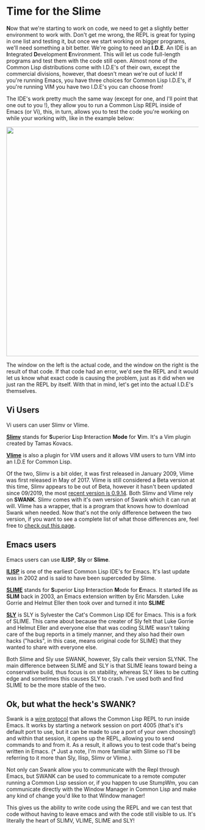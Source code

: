 # Time for the Slime

**N**ow that we're starting to work on code, we need to get a slightly better environment to work with. Don't get me wrong, the REPL is great for typing in 
one list and testing it, but once we start working on bigger programs, we'll need something a bit better. We're going to need an **I.D.E**. An IDE is an **I**ntegrated
**D**evelopment **E**nvironment. This will let us code full-length programs and test them with the code still open. Almost none of the Common Lisp distributions come 
with I.D.E's of their own, except the commercial divisions, however, that doesn't mean we're out of luck! If you're running Emacs, you have three choices for Common Lisp
I.D.E's, if you're running VIM you have two I.D.E's you can choose from!  

The IDE's work pretty much the same way (except for one, and I'll point that one out to you !), they allow you to run a Common Lisp REPL inside of Emacs (or Vi), this, 
in turn, allows you to test the code you're working on while your working with, like in the example below:


<a href="rel"><img src="https://raw.githubusercontent.com/cuichaox/visual-cells/master/demo/slime-screenshot.png" height="600" width="950"></a>


The window on the left is the actual code, and the window on the right is the result of that code. If that code had an error, we'd see the REPL and it would 
let us know what exact code is causing the problem, just as it did when we just ran the REPL by itself. With that in mind, let's get into the actual I.D.E's themselves.


## Vi Users

Vi users can user Slimv or Vlime.

**[Slimv](https://github.com/kovisoft/slimv)** stands for **S**uperior **L**isp **I**nteraction **Mode**  for **V**im. It's a Vim plugin created by Tamas Kovacs.  

**[Vlime](https://github.com/vlime/vlime)** is also a plugin for VIM users and it allows VIM users to turn VIM into an I.D.E for Common Lisp.

Of the two, Slimv is a bit older, it was first released in January 2009, Vlime was first released in May of 2017.  Vlime is still considered a Beta
version at this time, Slimv appears to be out of Beta, however it hasn't been updated since 09/2019, the most [recent version is 0.9.14](https://github.com/kovisoft/slimv).
Both Slimv and Vlime rely on **SWANK**.   Slimv comes with it's own version of Swank which it can run at will. Vlime has a wrapper, that is a program that knows
how to download Swank when needed. Now that's not the only difference between the two version, if you want to see a complete list of what those differences are, feel
free to [check out this page](https://susam.in/blog/lisp-in-vim-with-slimv-or-vlime/#comparison-of-slimv-and-vlime).

## Emacs users

Emacs users can use **ILISP**, **Sly** or **Slime**.

**[ILISP](https://sourceforge.net/projects/ilisp/)** is one of the earliest Common Lisp IDE's for Emacs. It's last update was in 2002 and is said
to have been superceded by Slime.

**[SLIME](https://github.com/slime/slime)** stands for **S**uperior **L**isp **I**nteraction **M**ode for **E**macs. It started life as **SLIM** back in 2003,
an Emacs extension written by Eric Marsden. Luke Gorrie and Helmut Eller then took over and turned it into **SLIME**

**[SLY](https://github.com/joaotavora/sly)** is SLY is Sylvester the Cat's Common Lisp IDE for Emacs. This is a fork of SLIME. This came about because the creater 
of Sly felt that Luke Gorrie and Helmut Eller and everyone else that was coding SLIME wasn't taking care of the bug  reports in a timely manner, and they also
had their own hacks ("hacks", in this case, means original code for SLIME) that they wanted to share with everyone else.

Both Slime and Sly use SWANK, however, Sly calls their version SLYNK. The main difference between SLIME and SLY is that SLIME leans toward being a conservative 
build, thus focus is on stability, whereas SLY likes to be cutting edge and sometimes this causes SLY to crash.  I've used both and find SLIME to be 
the more stable of the two.

## Ok, but what the heck's SWANK?

Swank is a [wire protocol](https://en.wikipedia.org/wiki/Wire_protocol) that allows the Common Lisp REPL to run inside Emacs. It works by starting a network session 
on port 4005 (that's it's default port to use, but it can be made to use a port of your own choosing!) and within that session, it opens up the REPL, allowing you
to send commands to and from it. As a result, it allows you to test code that's being written in Emacs.  (* Just a note, I'm more familiar with Slime so I'll be referring
to it more than Sly, Ilisp, Slimv or Vlime.).  

Not only can Swank allow you to communicate with the Repl through Emacs, but SWANK can be used to communicate to a remote computer running a Common Lisp session or, if you
happen to use StumpWm, you can communicate directly with the Window Manager in Common Lisp and make any kind of change you'd like to that Window manager!


This gives us the ability to write code using the 
REPL and we can test that code without having to leave emacs and with the code still visible to us.  It's literally the heart of SLIMV, VLIME, SLIME and SLY!
